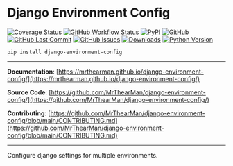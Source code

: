 # Django Environment Config

[![Coverage Status][coverage-badge]][coverage]
[![GitHub Workflow Status][status-badge]][status]
[![PyPI][pypi-badge]][pypi]
[![GitHub][licence-badge]][licence]
[![GitHub Last Commit][repo-badge]][repo]
[![GitHub Issues][issues-badge]][issues]
[![Downloads][downloads-badge]][pypi]
[![Python Version][version-badge]][pypi]

```shell
pip install django-environment-config
```

---

**Documentation**: [https://mrthearman.github.io/django-environment-config/](https://mrthearman.github.io/django-environment-config/)

**Source Code**: [https://github.com/MrThearMan/django-environment-config/](https://github.com/MrThearMan/django-environment-config/)

**Contributing**: [https://github.com/MrThearMan/django-environment-config/blob/main/CONTRIBUTING.md](https://github.com/MrThearMan/django-environment-config/blob/main/CONTRIBUTING.md)

---

Configure django settings for multiple environments.

[coverage-badge]: https://coveralls.io/repos/github/MrThearMan/django-environment-config/badge.svg?branch=main
[status-badge]: https://img.shields.io/github/actions/workflow/status/MrThearMan/django-environment-config/test.yml?branch=main
[pypi-badge]: https://img.shields.io/pypi/v/django-environment-config
[licence-badge]: https://img.shields.io/github/license/MrThearMan/django-environment-config
[repo-badge]: https://img.shields.io/github/last-commit/MrThearMan/django-environment-config
[issues-badge]: https://img.shields.io/github/issues-raw/MrThearMan/django-environment-config
[version-badge]: https://img.shields.io/pypi/pyversions/django-environment-config
[downloads-badge]: https://img.shields.io/pypi/dm/django-environment-config

[coverage]: https://coveralls.io/github/MrThearMan/django-environment-config?branch=main
[status]: https://github.com/MrThearMan/django-environment-config/actions/workflows/test.yml
[pypi]: https://pypi.org/project/django-environment-config
[licence]: https://github.com/MrThearMan/django-environment-config/blob/main/LICENSE
[repo]: https://github.com/MrThearMan/django-environment-config/commits/main
[issues]: https://github.com/MrThearMan/django-environment-config/issues
